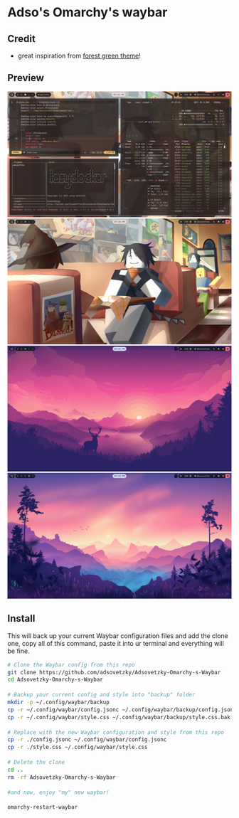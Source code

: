 # Adso's Omarchy's waybar

## Credit

* great inspiration from [forest green theme](https://github.com/abhijeet-swami/omarchy-forest-green-theme/tree/main)!

## Preview

<img src="image.png">
<img src="image2.png">
<img src="image3.png">
<img src="image4.png">

## Install

This will back up your current Waybar configuration files and add the clone one, copy all of this command, paste it into ur terminal and everything will be fine.

```sh
# Clone the Waybar config from this repo
git clone https://github.com/adsovetzky/Adsovetzky-Omarchy-s-Waybar
cd Adsovetzky-Omarchy-s-Waybar

# Backup your current config and style into "backup" folder
mkdir -p ~/.config/waybar/backup
cp -r ~/.config/waybar/config.jsonc ~/.config/waybar/backup/config.jsonc.bak
cp -r ~/.config/waybar/style.css ~/.config/waybar/backup/style.css.bak

# Replace with the new Waybar configuration and style from this repo
cp -r ./config.jsonc ~/.config/waybar/config.jsonc
cp -r ./style.css ~/.config/waybar/style.css

# Delete the clone
cd ..
rm -rf Adsovetzky-Omarchy-s-Waybar

#and now, enjoy "my" new waybar!

omarchy-restart-waybar
```

